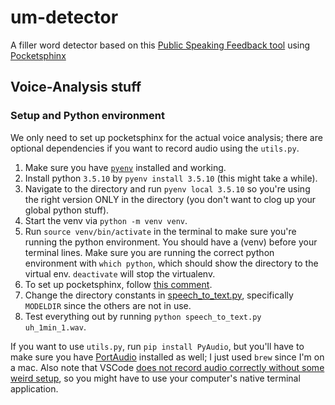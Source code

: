 # um-detector

A filler word detector based on this [Public Speaking Feedback tool](https://github.com/wellesleynlp/elizabethhau_emilyahn-finalproject) using [Pocketsphinx](https://pypi.org/project/pocketsphinx/)

## Voice-Analysis stuff

### Setup and Python environment

We only need to set up pocketsphinx for the actual voice analysis; there are optional dependencies if you want to record audio using the `utils.py`.

1. Make sure you have [`pyenv`](https://opensource.com/article/20/4/pyenv) installed and working.
2. Install python `3.5.10` by `pyenv install 3.5.10` (this might take a while).
3. Navigate to the directory and run `pyenv local 3.5.10` so you're using the right version ONLY in the directory (you don't want to clog up your global python stuff).
4. Start the venv via `python -m venv venv`.
5. Run `source venv/bin/activate` in the terminal to make sure you're running the python environment. You should have a (venv) before your terminal lines. Make sure you are running the correct python environment with `which python`, which should show the directory to the virtual env. `deactivate` will stop the virtualenv.
6. To set up pocketsphinx, follow [this comment](https://github.com/bambocher/pocketsphinx-python/issues/28#issuecomment-334493324).
7. Change the directory constants in [speech_to_text.py](voice-analyzer/speech_to_text.py), specifically `MODELDIR` since the others are not in use.
8. Test everything out by running `python speech_to_text.py uh_1min_1.wav`.


If you want to use `utils.py`, run `pip install PyAudio`, but you'll have to make sure you have [PortAudio](http://files.portaudio.com/download.html) installed as well; I just used `brew` since I'm on a mac. Also note that VSCode [does not record audio correctly without some weird setup](https://github.com/MicrosoftDocs/live-share/issues/3254), so you might have to use your computer's native terminal application.
